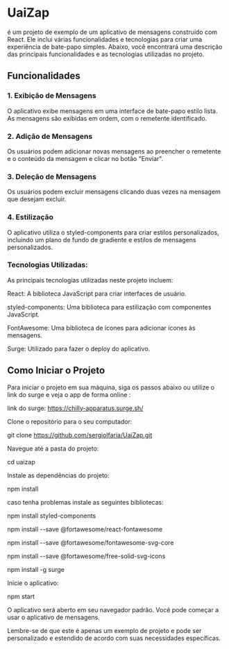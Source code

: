 # UaiZap
 é um projeto de exemplo de um aplicativo de mensagens construído com React. Ele inclui várias funcionalidades e tecnologias para criar uma experiência de bate-papo simples. Abaixo, você encontrará uma descrição das principais funcionalidades e as tecnologias utilizadas no projeto.

## **Funcionalidades**
### **1. Exibição de Mensagens**
O aplicativo exibe mensagens em uma interface de bate-papo estilo lista. As mensagens são exibidas em ordem, com o remetente identificado.

### **2. Adição de Mensagens**
Os usuários podem adicionar novas mensagens ao preencher o remetente e o conteúdo da mensagem e clicar no botão "Enviar".

### **3. Deleção de Mensagens**
Os usuários podem excluir mensagens clicando duas vezes na mensagem que desejam excluir.

### **4. Estilização**
O aplicativo utiliza o styled-components para criar estilos personalizados, incluindo um plano de fundo de gradiente e estilos de mensagens personalizados.

### **Tecnologias Utilizadas:**
As principais tecnologias utilizadas neste projeto incluem:

React: A biblioteca JavaScript para criar interfaces de usuário.

styled-components: Uma biblioteca para estilização com componentes JavaScript.

FontAwesome: Uma biblioteca de ícones para adicionar ícones às mensagens.

Surge: Utilizado para fazer o deploy do aplicativo.

## **Como Iniciar o Projeto**

Para iniciar o projeto em sua máquina, siga os passos abaixo ou utilize o link do surge e veja o app de forma online :

link do surge: https://chilly-apparatus.surge.sh/

Clone o repositório para o seu computador:

git clone https://github.com/sergiolfaria/UaiZap.git

Navegue até a pasta do projeto:

cd uaizap

Instale as dependências do projeto:

npm install 

caso tenha problemas instale as seguintes bibliotecas:

npm install styled-components

npm install --save @fortawesome/react-fontawesome

npm install --save @fortawesome/fontawesome-svg-core

npm install --save @fortawesome/free-solid-svg-icons

npm install -g surge


Inicie o aplicativo:

npm start

O aplicativo será aberto em seu navegador padrão. Você pode começar a usar o aplicativo de mensagens.

Lembre-se de que este é apenas um exemplo de projeto e pode ser personalizado e estendido de acordo com suas necessidades específicas.
